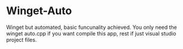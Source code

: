 # Winget-Auto
Winget but automated, basic funcunality achieved.
You only need the winget auto.cpp if you want compile this app, rest if just visual studio project files.
